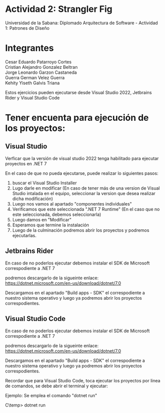 # Actividad 2: Strangler Fig
Universidad de la Sabana: Diplomado Arquitectura de Software - Actividad 1: Patrones de Diseño

# Integrantes
Cesar Eduardo Patarroyo Cortes <br>
Cristian Alejandro Gonzalez Beltran<br>
Jorge Leonardo Garzon Castaneda<br>
Guerra German Velez Guerra<br>
Kehity Yiseth Galvis Triana<br>


Estos ejercicios pueden ejecutarse desde Visual Studio 2022, Jetbrains Rider y Visual Studio Code

# Tener encuenta para ejecución de los proyectos:

## Visual Studio
Verficar que la versión de visual studio 2022 tenga habilitado para ejecutar proyectos en .NET 7

En el caso de que no pueda ejecutarse, puede realizar lo siguientes pasos:

1. buscar el Visual Studio Installer
3. Lugo darle en modificar (En caso de tener más de una version de Visual Studio intalada en el equipo, seleccionar la version que desea realizar dicha modificación)
4. Luego nos vamos al apartado "componentes individuales"
5. Verificamos que este seleccionada ".NET 7 Runtime" (En el caso que no este seleccionada, debemos seleccionarla)
6. Luego damos en "Modificar"
7. Esperamos que termine la instalación
8. Luego de la culminación podremos abrir los proyectos y podremos ejecutarlas.

## Jetbrains Rider 
En caso de no poderlos ejecutar debemos instalar el SDK de Microsoft correspodiente a .NET 7

podremos descargarlo de la sigueinte enlace: https://dotnet.microsoft.com/en-us/download/dotnet/7.0

Descargamos en el apartado "Build apps - SDK" el correspodiente a nuestro sistema operativo y luego ya podremos abrir los proyectos correspodientes.

## Visual Studio Code
En caso de no poderlos ejecutar debemos instalar el SDK de Microsoft correspodiente a .NET 7

podremos descargarlo de la sigueinte enlace: https://dotnet.microsoft.com/en-us/download/dotnet/7.0

Descargamos en el apartado "Build apps - SDK" el correspodiente a nuestro sistema operativo y luego ya podremos abrir los proyectos correspodientes.

Recordar que para Visual Studio Code, toca ejecutar los proyectos por linea de comandos, se debe abrir el terminal y ejecutar:

Ejemplo: Se emplea el comando "dotnet run"

C\temp> dotnet run




